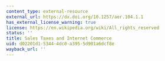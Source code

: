 ```yaml
---
content_type: external-resource
external_url: https://dx.doi.org/10.1257/aer.104.1.1
has_external_license_warning: true
license: https://en.wikipedia.org/wiki/All_rights_reserved
status: ''
title: Sales Taxes and Internet Commerce
uid: d02201d1-5344-4dc0-a395-5d901a6dcf8e
wayback_url: ''
---
```

